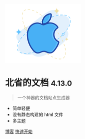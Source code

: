 ![logo](_media/icon.svg)

# 北省的文档 <small>4.13.0</small>

> 一个神器的文档站点生成器

- 简单轻便
- 没有静态构建的 html 文件
- 多主题

[博客](http://anqi520.com)
[快速开始](#readme)
